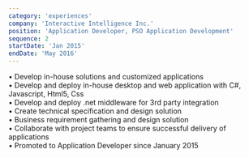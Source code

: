 ```yaml
---
category: 'experiences'
company: 'Interactive Intelligence Inc.'
position: 'Application Developer, PSO Application Development'
sequence: 2
startDate: 'Jan 2015'
endDate: 'May 2016'
---
```


•	Develop in-house solutions and customized applications <br/>
•	Develop and deploy in-house desktop and web application with C#, Javascript, Html5, Css <br/>
•	Develop and deploy .net middleware for 3rd party integration <br/>
•	Create technical specification and design solution <br/>
•	Business requirement gathering and design solution <br/>
•	Collaborate with project teams to ensure successful delivery of applications <br/>
•	Promoted to Application Developer since January 2015
